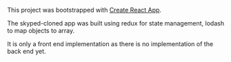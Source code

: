 This project was bootstrapped with [Create React App](https://github.com/facebookincubator/create-react-app).

The skyped-cloned app was built using redux for state management, lodash to map objects to array.

It is only a front end implementation as there is no implementation of the back end yet.